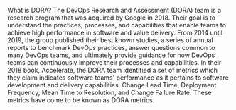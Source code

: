 What is DORA?
The DevOps Research and Assessment (DORA) team is a research program that was acquired by Google in 2018. Their goal is to understand the practices, processes, and capabilities that enable teams to achieve high performance in software and value delivery. From 2014 until 2019, the group published their best known studies, a series of annual reports to benchmark DevOps practices, answer questions common to many DevOps teams, and ultimately provide guidance for how DevOps teams can continuously improve their processes and capabilities.
In their 2018 book, Accelerate, the DORA team identified a set of metrics which they claim indicates software teams' performance as it pertains to software development and delivery capabilities. Change Lead Time, Deployment Frequency, Mean Time to Resolution, and Change Failure Rate. These metrics have come to be known as DORA metrics.
